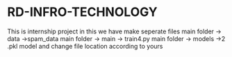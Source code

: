 # RD-INFRO-TECHNOLOGY
This is internship project in this we have make seperate files 
main folder -> data ->spam_data
main folder -> main -> train4.py
main folder -> models ->2 .pkl model 
and change file location according to yours
